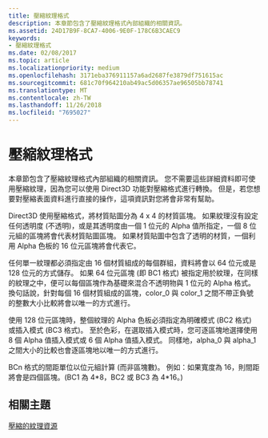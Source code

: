 ```yaml
---
title: 壓縮紋理格式
description: 本章節包含了壓縮紋理格式內部組織的相關資訊。
ms.assetid: 24D17B9F-8CA7-4006-9E0F-178C6B3CAEC9
keywords:
- 壓縮紋理格式
ms.date: 02/08/2017
ms.topic: article
ms.localizationpriority: medium
ms.openlocfilehash: 3171eba376911157a6ad2687fe3879df751615ac
ms.sourcegitcommit: 681c70f964210ab49ac5d06357ae96505bb78741
ms.translationtype: MT
ms.contentlocale: zh-TW
ms.lasthandoff: 11/26/2018
ms.locfileid: "7695027"
---
```

# <a name="compressed-texture-formats"></a>壓縮紋理格式


本章節包含了壓縮紋理格式內部組織的相關資訊。 您不需要這些詳細資料即可使用壓縮紋理，因為您可以使用 Direct3D 功能對壓縮格式進行轉換。 但是，若您想要對壓縮表面資料進行直接的操作，這項資訊對您將會非常有幫助。

Direct3D 使用壓縮格式，將材質貼圖分為 4 x 4 的材質區塊。 如果紋理沒有設定任何透明度 (不透明)，或是其透明度由一個 1 位元的 Alpha 值所指定，一個 8 位元組的區塊將會代表材質貼圖區塊。 如果材質貼圖中包含了透明的材質，一個利用 Alpha 色板的 16 位元區塊將會代表它。

任何單一紋理都必須指定由 16 個材質組成的每個群組，資料將會以 64 位元或是 128 位元的方式儲存。 如果 64 位元區塊 (即 BC1 格式) 被指定用於紋理，在同樣的紋理之中，便可以每個區塊作為基礎來混合不透明物與 1 位元的 Alpha 格式。 換句話說，針對每個 16 個材質組成的區塊，color\_0 與 color\_1 之間不帶正負號的整數大小比較將會以唯一的方式進行。

使用 128 位元區塊時，整個紋理的 Alpha 色板必須指定為明確模式 (BC2 格式) 或插入模式 (BC3 格式)。 至於色彩，在選取插入模式時，您可逐區塊地選擇使用 8 個 Alpha 值插入模式或 6 個 Alpha 值插入模式。 同樣地，alpha\_0 與 alpha\_1 之間大小的比較也會逐區塊地以唯一的方式進行。

BCn 格式的間距單位以位元組計算 (而非區塊數)。 例如：如果寬度為 16，則間距將會是四個區塊。(BC1 為 4\*8，BC2 或 BC3 為 4\*16。)

## <a name="span-idrelated-topicsspanrelated-topics"></a><span id="related-topics"></span>相關主題


[壓縮的紋理資源](compressed-texture-resources.md)

 

 




